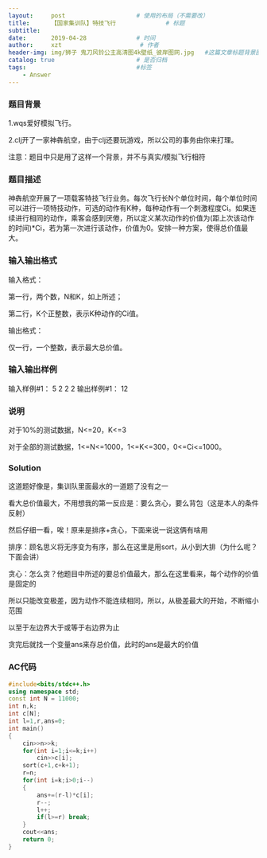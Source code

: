 ```yaml
---
layout:     post                    # 使用的布局（不需要改）
title:      【国家集训队】特技飞行              # 标题 
subtitle:   
date:       2019-04-28              # 时间
author:     xzt                      # 作者
header-img: img/狮子 鬼刀风铃公主高清图4k壁纸_彼岸图网.jpg   #这篇文章标题背景图片
catalog: true                       # 是否归档
tags:                               #标签
    - Answer
---
```


### 题目背景

1.wqs爱好模拟飞行。

2.clj开了一家神犇航空，由于clj还要玩游戏，所以公司的事务由你来打理。

注意：题目中只是用了这样一个背景，并不与真实/模拟飞行相符

### 题目描述

神犇航空开展了一项载客特技飞行业务。每次飞行长N个单位时间，每个单位时间可以进行一项特技动作，可选的动作有K种，每种动作有一个刺激程度Ci。如果连续进行相同的动作，乘客会感到厌倦，所以定义某次动作的价值为(距上次该动作的时间)*Ci，若为第一次进行该动作，价值为0。安排一种方案，使得总价值最大。

### 输入输出格式

输入格式：

第一行，两个数，N和K，如上所述；

第二行，K个正整数，表示K种动作的Ci值。

输出格式：

仅一行，一个整数，表示最大总价值。

### 输入输出样例

输入样例#1：
5 2
2 2
输出样例#1：
12

### 说明

对于10%的测试数据，N<=20，K<=3

对于全部的测试数据，1<=N<=1000，1<=K<=300，0<=Ci<=1000。

### Solution

这道题好像是，集训队里面最水的一道题了没有之一

看大总价值最大，不用想我的第一反应是：要么贪心，要么背包（这是本人的条件反射）

然后仔细一看，唉！原来是排序+贪心，下面来说一说这俩有啥用

排序：顾名思义将无序变为有序，那么在这里是用sort，从小到大排（为什么呢？下面会讲）

贪心：怎么贪？他题目中所述的要总价值最大，那么在这里看来，每个动作的价值是固定的

所以只能改变极差，因为动作不能连续相同，所以，从极差最大的开始，不断缩小范围
       
以至于左边界大于或等于右边界为止
       
贪完后就找一个变量ans来存总价值，此时的ans是最大的价值

### AC代码
```cpp
#include<bits/stdc++.h>
using namespace std;
const int N = 11000;
int n,k;
int c[N];
int l=1,r,ans=0;
int main()
{
    cin>>n>>k;
    for(int i=1;i<=k;i++)
        cin>>c[i];
    sort(c+1,c+k+1);
    r=n;
    for(int i=k;i>0;i--)
    {
        ans+=(r-l)*c[i];
        r--;
        l++;
        if(l>=r) break;
    }
    cout<<ans;
    return 0;
}
```
 
